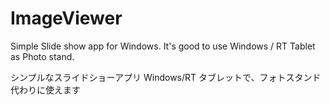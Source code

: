 # ImageViewer

Simple Slide show app for Windows.
It's good to use Windows / RT Tablet as Photo stand.

シンプルなスライドショーアプリ
Windows/RT タブレットで、フォトスタンド代わりに使えます
